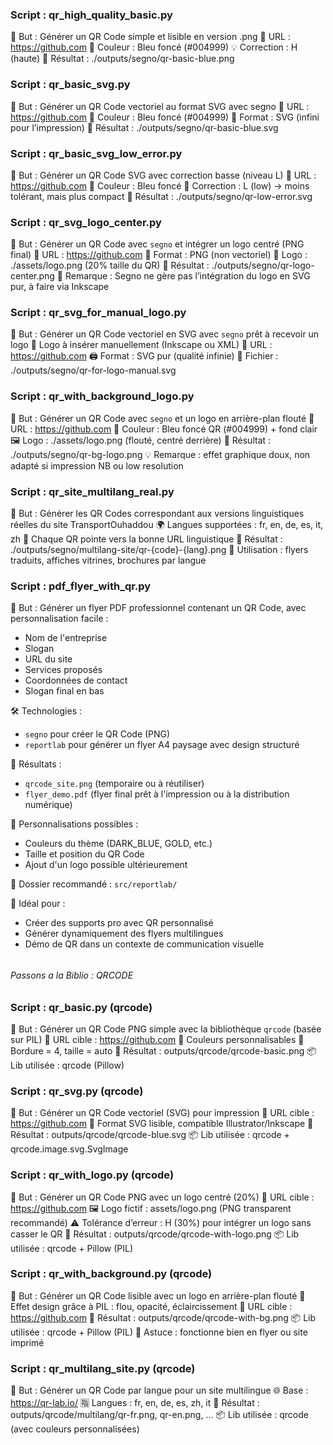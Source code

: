 ### Script : qr_high_quality_basic.py

📌 But : Générer un QR Code simple et lisible en version .png
🔗 URL : https://github.com
🎨 Couleur : Bleu foncé (#004999)
💡 Correction : H (haute)
📁 Résultat : ./outputs/segno/qr-basic-blue.png

### Script : qr_basic_svg.py

📌 But : Générer un QR Code vectoriel au format SVG avec segno
🔗 URL : https://github.com
🎨 Couleur : Bleu foncé (#004999)
📐 Format : SVG (infini pour l’impression)
📁 Résultat : ./outputs/segno/qr-basic-blue.svg

### Script : qr_basic_svg_low_error.py

📌 But : Générer un QR Code SVG avec correction basse (niveau L)
🔗 URL : https://github.com
🎨 Couleur : Bleu foncé
🧠 Correction : L (low) → moins tolérant, mais plus compact
📁 Résultat : ./outputs/segno/qr-low-error.svg

### Script : qr_svg_logo_center.py

📌 But : Générer un QR Code avec `segno` et intégrer un logo centré (PNG final)
🔗 URL : https://github.com
📐 Format : PNG (non vectoriel)
📌 Logo : ./assets/logo.png (20% taille du QR)
📁 Résultat : ./outputs/segno/qr-logo-center.png
🧠 Remarque : Segno ne gère pas l’intégration du logo en SVG pur, à faire via Inkscape

### Script : qr_svg_for_manual_logo.py

📌 But : Générer un QR Code vectoriel en SVG avec `segno` prêt à recevoir un logo
🎯 Logo à insérer manuellement (Inkscape ou XML)
🔗 URL : https://github.com
🖨️ Format : SVG pur (qualité infinie)
📁 Fichier : ./outputs/segno/qr-for-logo-manual.svg

### Script : qr_with_background_logo.py

📌 But : Générer un QR Code avec `segno` et un logo en arrière-plan flouté
🔗 URL : https://github.com
🎨 Couleur : Bleu foncé QR (#004999) + fond clair
🖼️ Logo : ./assets/logo.png (flouté, centré derrière)
📁 Résultat : ./outputs/segno/qr-bg-logo.png
💡 Remarque : effet graphique doux, non adapté si impression NB ou low resolution

### Script : qr_site_multilang_real.py

📌 But : Générer les QR Codes correspondant aux versions linguistiques réelles du site TransportOuhaddou
🌍 Langues supportées : fr, en, de, es, it, zh
🔗 Chaque QR pointe vers la bonne URL linguistique
📁 Résultat : ./outputs/segno/multilang-site/qr-{code}-{lang}.png
🎯 Utilisation : flyers traduits, affiches vitrines, brochures par langue

### Script : pdf_flyer_with_qr.py

📌 But :
Générer un flyer PDF professionnel contenant un QR Code, avec personnalisation facile :
- Nom de l'entreprise
- Slogan
- URL du site
- Services proposés
- Coordonnées de contact
- Slogan final en bas

🛠️ Technologies :
- `segno` pour créer le QR Code (PNG)
- `reportlab` pour générer un flyer A4 paysage avec design structuré

📂 Résultats :
- `qrcode_site.png` (temporaire ou à réutiliser)
- `flyer_demo.pdf` (flyer final prêt à l'impression ou à la distribution numérique)

🎨 Personnalisations possibles :
- Couleurs du thème (DARK_BLUE, GOLD, etc.)
- Taille et position du QR Code
- Ajout d'un logo possible ultérieurement

📁 Dossier recommandé : `src/reportlab/`

🔗 Idéal pour :
- Créer des supports pro avec QR personnalisé
- Générer dynamiquement des flyers multilingues
- Démo de QR dans un contexte de communication visuelle

######
###### Passons a la Biblio : QRCODE
######


### Script : qr_basic.py (qrcode)

📌 But : Générer un QR Code PNG simple avec la bibliothèque `qrcode` (basée sur PIL)
🔗 URL cible : https://github.com
🎨 Couleurs personnalisables
🧱 Bordure = 4, taille = auto
📁 Résultat : outputs/qrcode/qrcode-basic.png
📦 Lib utilisée : qrcode (Pillow)

### Script : qr_svg.py (qrcode)

📌 But : Générer un QR Code vectoriel (SVG) pour impression
🔗 URL cible : https://github.com
🧱 Format SVG lisible, compatible Illustrator/Inkscape
📁 Résultat : outputs/qrcode/qrcode-blue.svg
📦 Lib utilisée : qrcode + qrcode.image.svg.SvgImage

### Script : qr_with_logo.py (qrcode)

📌 But : Générer un QR Code PNG avec un logo centré (20%)
🔗 URL cible : https://github.com
🖼️ Logo fictif : assets/logo.png (PNG transparent recommandé)
⚠️ Tolérance d’erreur : H (30%) pour intégrer un logo sans casser le QR
📁 Résultat : outputs/qrcode/qrcode-with-logo.png
📦 Lib utilisée : qrcode + Pillow (PIL)

### Script : qr_with_background.py (qrcode)

📌 But : Générer un QR Code lisible avec un logo en arrière-plan flouté
🎨 Effet design grâce à PIL : flou, opacité, éclaircissement
🔗 URL cible : https://github.com
📁 Résultat : outputs/qrcode/qrcode-with-bg.png
📦 Lib utilisée : qrcode + Pillow (PIL)
📂 Astuce : fonctionne bien en flyer ou site imprimé


### Script : qr_multilang_site.py (qrcode)

📌 But : Générer un QR Code par langue pour un site multilingue
🌐 Base : https://qr-lab.io/
🈯 Langues : fr, en, de, es, zh, it
📁 Résultat : outputs/qrcode/multilang/qr-fr.png, qr-en.png, ...
📦 Lib utilisée : qrcode (avec couleurs personnalisées)
